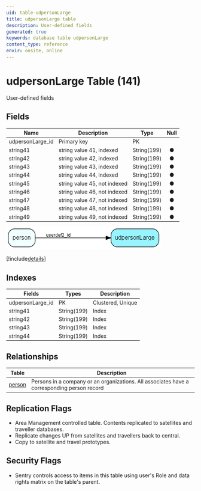 ```yaml
---
uid: table-udpersonLarge
title: udpersonLarge table
description: User-defined fields
generated: true
keywords: database table udpersonLarge
content_type: reference
envir: onsite, online
---
```


# udpersonLarge Table (141)

User-defined fields

## Fields

| Name | Description | Type | Null |
|------|-------------|------|:----:|
|udpersonLarge\_id|Primary key|PK| |
|string41|string value 41, indexed|String(199)|&#x25CF;|
|string42|string value 42,  indexed|String(199)|&#x25CF;|
|string43|string value 43, indexed|String(199)|&#x25CF;|
|string44|string value 44, indexed|String(199)|&#x25CF;|
|string45|string value 45, not indexed|String(199)|&#x25CF;|
|string46|string value 46, not indexed|String(199)|&#x25CF;|
|string47|string value 47, not indexed|String(199)|&#x25CF;|
|string48|string value 48, not indexed|String(199)|&#x25CF;|
|string49|string value 49, not indexed|String(199)|&#x25CF;|


![udpersonLarge table relationship diagram](./media/udpersonLarge.png)

[!include[details](./includes/udpersonlarge.md)]

## Indexes

| Fields | Types | Description |
|--------|-------|-------------|
|udpersonLarge\_id |PK |Clustered, Unique |
|string41 |String(199) |Index |
|string42 |String(199) |Index |
|string43 |String(199) |Index |
|string44 |String(199) |Index |

## Relationships

| Table|  Description |
|------|-------------|
|[person](person.md)  |Persons in a company or an organizations. All associates have a corresponding person record |


## Replication Flags

* Area Management controlled table. Contents replicated to satellites and traveller databases.
* Replicate changes UP from satellites and travellers back to central.
* Copy to satellite and travel prototypes.

## Security Flags

* Sentry controls access to items in this table using user's Role and data rights matrix on the table's parent.

